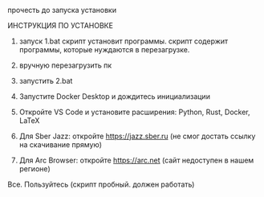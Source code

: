 прочесть до запуска установки

ИНСТРУКЦИЯ ПО УСТАНОВКЕ

1. запуск 1.bat
скрипт установит программы. скрипт содержит программы, которые нуждаются в перезагрузке.

2. вручную перезагрузить пк

3. запустить 2.bat

4. Запустите Docker Desktop и дождитесь инициализации

5. Откройте VS Code и установите расширения: Python, Rust, Docker, LaTeX

6. Для Sber Jazz: откройте https://jazz.sber.ru
(не смог достать ссылку на скачивание прямую)

7. Для Arc Browser: откройте https://arc.net
(сайт недоступен в нашем регионе)

Все. Пользуйтесь
(скрипт пробный. должен работать)